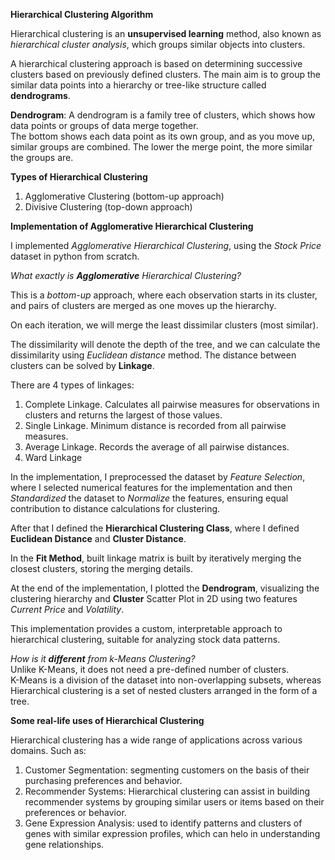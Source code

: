 **Hierarchical Clustering Algorithm** <br/>

Hierarchical clustering is an **unsupervised learning** method, also known as *hierarchical cluster analysis*, which groups similar objects into clusters.<br/>

A hierarchical clustering approach is based on determining successive clusters based on previously defined clusters. The main aim is to group the similar data points into a hierarchy or tree-like structure called **dendrograms**.<br/>


**Dendrogram**: A dendrogram is a family tree of clusters, which shows how data points or groups of data merge together.<br/> The bottom shows each data point as its own group, and as you move up, similar groups are combined. The lower the merge point, the more similar the groups are. <br/>



**Types of Hierarchical Clustering** <br/>

1. Agglomerative Clustering (bottom-up approach)<br/>
2. Divisive Clustering (top-down approach)  <br/>




**Implementation of Agglomerative Hierarchical Clustering** <br/>

I implemented *Agglomerative Hierarchical Clustering*, using the *Stock Price* dataset in python from scratch.<br/>


*What exactly is **Agglomerative** Hierarchical Clustering?* <br/>

This is a *bottom-up* approach, where each observation starts in its cluster, and pairs of clusters are merged as one moves up the hierarchy. <br/>

On each iteration, we will merge the least dissimilar clusters (most similar).<br/>

The dissimilarity will denote the depth of the tree, and we can calculate the dissimilarity using *Euclidean distance* method.
The distance between clusters can be solved by **Linkage**.<br/>

There are 4 types of linkages:<br/>

1. Complete Linkage. Calculates all pairwise measures for observations in clusters and returns the largest of those values.<br/>
2. Single Linkage. Minimum distance is recorded from all pairwise measures.<br/>
3. Average Linkage. Records the average of all pairwise distances.<br/>
4. Ward Linkage<br/>


In the implementation, I preprocessed the dataset by *Feature Selection*, where I selected numerical features for the implementation and then *Standardized* the dataset to *Normalize* the features, ensuring equal contribution to distance calculations for clustering.<br/>

After that I defined the **Hierarchical Clustering Class**, where I defined **Euclidean Distance** and **Cluster Distance**. <br/>

In the **Fit Method**, built linkage matrix is built by iteratively merging the closest clusters, storing the merging details. <br/>

At the end of the implementation, I plotted the **Dendrogram**, visualizing the clustering hierarchy and **Cluster** Scatter Plot in 2D using two features *Current Price* and *Volatility*. <br/>

This implementation provides a custom, interpretable approach to hierarchical clustering, suitable for analyzing stock data patterns.<br/>

*How is it **different** from k-Means Clustering?* <br/>
Unlike K-Means, it does not need a pre-defined number of clusters. <br/>
K-Means is a division of the dataset into non-overlapping subsets, whereas Hierarchical clustering is a set of nested clusters arranged in the form of a tree.<br/>

**Some real-life uses of Hierarchical Clustering**<br/>

Hierarchical clustering has a wide range of applications across various domains. Such as:
1. Customer Segmentation: segmenting customers on the basis of their purchasing preferences and behavior.<br/>
2. Recommender Systems: Hierarchical clustering can assist in building recommender systems by grouping similar users or items based on their preferences or behavior. <br/>
3. Gene Expression Analysis: used to identify patterns and clusters of genes with similar expression profiles, which can helo in understanding gene relationships.











